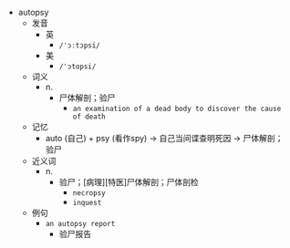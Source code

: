 - autopsy
  - 发音
    - 英
      - `/'ɔːtɔpsi/`
    - 美
      - `/'ɔtɑpsi/`
  - 词义
    - n.
      - 尸体解剖；验尸
        - `an examination of a dead body to discover the cause of death`
  - 记忆
    - auto (自己) + psy (看作spy) → 自己当间谍查明死因 → 尸体解剖； 验尸
  - 近义词
    - n.
      - 验尸；[病理][特医]尸体解剖；尸体剖检
        - `necropsy`
        - `inquest`
  - 例句
    - `an autopsy report`
      - 验尸报告

